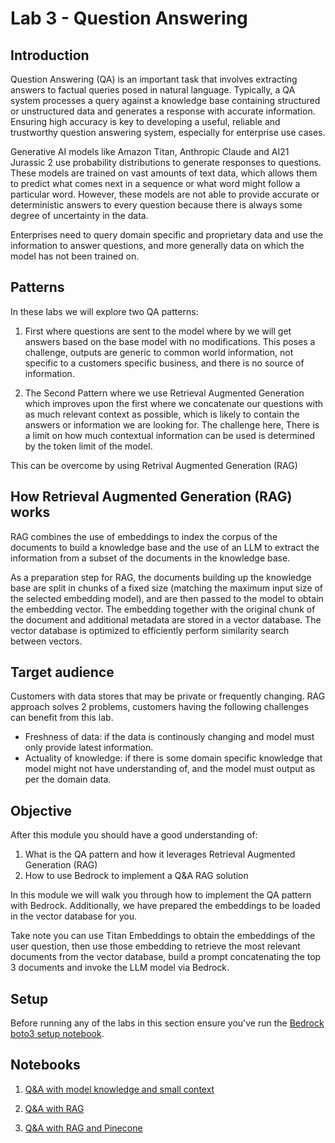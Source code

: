 # Lab 3 - Question Answering

## Introduction

Question Answering (QA) is an important task that involves extracting answers to factual queries posed in natural language. Typically, a QA system processes a query against a knowledge base containing structured or unstructured data and generates a response with accurate information. Ensuring high accuracy is key to developing a useful, reliable and trustworthy question answering system, especially for enterprise use cases.

Generative AI models like Amazon Titan, Anthropic Claude and AI21 Jurassic 2 use probability distributions to generate responses to questions. These models are trained on vast amounts of text data, which allows them to predict what comes next in a sequence or what word might follow a particular word. However, these models are not able to provide accurate or deterministic answers to every question because there is always some degree of uncertainty in the data.

Enterprises need to query domain specific and proprietary data and use the information to answer questions, and more generally data on which the model has not been trained on.

## Patterns

In these labs we will explore two QA patterns:

1. First where questions are sent to the model where by we will get answers based on the base model with no modifications.
   This poses a challenge,
   outputs are generic to common world information, not specific to a customers specific business, and there is no source of information.

2. The Second Pattern where we use Retrieval Augmented Generation which improves upon the first where we concatenate our questions with as much relevant context as possible, which is likely to contain the answers or information we are looking for.
   The challenge here, There is a limit on how much contextual information can be used is determined by the token limit of the model.

This can be overcome by using Retrival Augmented Generation (RAG)

## How Retrieval Augmented Generation (RAG) works

RAG combines the use of embeddings to index the corpus of the documents to build a knowledge base and the use of an LLM to extract the information from a subset of the documents in the knowledge base.

As a preparation step for RAG, the documents building up the knowledge base are split in chunks of a fixed size (matching the maximum input size of the selected embedding model), and are then passed to the model to obtain the embedding vector. The embedding together with the original chunk of the document and additional metadata are stored in a vector database. The vector database is optimized to efficiently perform similarity search between vectors.

## Target audience

Customers with data stores that may be private or frequently changing. RAG approach solves 2 problems, customers having the following challenges can benefit from this lab.

- Freshness of data: if the data is continously changing and model must only provide latest information.
- Actuality of knowledge: if there is some domain specific knowledge that model might not have understanding of, and the model must output as per the domain data.

## Objective

After this module you should have a good understanding of:

1. What is the QA pattern and how it leverages Retrieval Augmented Generation (RAG)
2. How to use Bedrock to implement a Q&A RAG solution

In this module we will walk you through how to implement the QA pattern with Bedrock.
Additionally, we have prepared the embeddings to be loaded in the vector database for you.

Take note you can use Titan Embeddings to obtain the embeddings of the user question, then use those embedding to retrieve the most relevant documents from the vector database, build a prompt concatenating the top 3 documents and invoke the LLM model via Bedrock.

## Setup

Before running any of the labs in this section ensure you've run the [Bedrock boto3 setup notebook](../00_Intro/bedrock_boto3_setup.ipynb#Prerequisites).

## Notebooks

1. [Q&A with model knowledge and small context](./00_qa_w_bedrock_titan.ipynb)

1. [Q&A with RAG](./01_qa_w_rag_claude.ipynb)

1. [Q&A with RAG and Pinecone](./02_qa_w_rag_claude_pinecone.ipynb)
